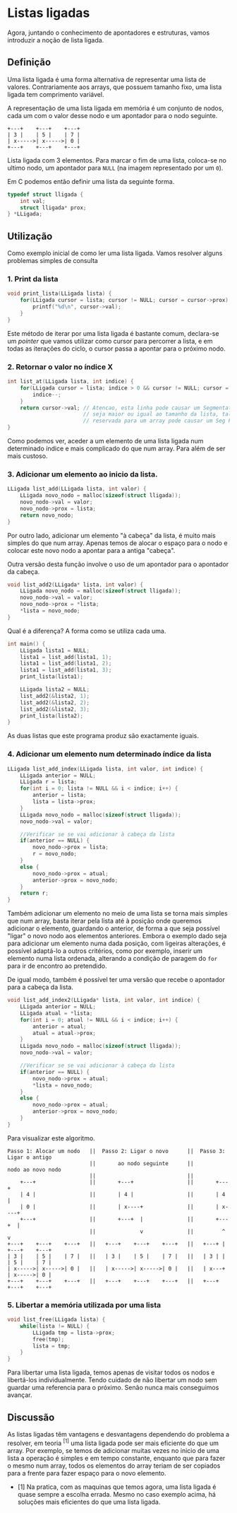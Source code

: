 # Listas ligadas

Agora, juntando o conhecimento de apontadores e estruturas, vamos introduzir a noção de lista
ligada.

## Definição
Uma lista ligada é uma forma alternativa de representar uma lista de valores. Contrariamente aos arrays,
 que possuem tamanho fixo, uma lista ligada tem comprimento variável.

A representação de uma lista ligada em memória é um conjunto de nodos, cada um com o valor desse
nodo e um apontador para o nodo seguinte.

```
+---+    +---+    +---+
| 3 |    | 5 |    | 7 |
| x----->| x----->| 0 |
+---+    +---+    +---+
```
Lista ligada com 3 elementos. Para marcar o fim de uma lista, coloca-se no ultimo nodo, um apontador
para `NULL` (na imagem representado por um `0`).


Em C podemos então definir uma lista da seguinte forma.

```C
typedef struct lligada {
    int val;
    struct lligada* prox;
} *LLigada;
```

## Utilização
Como exemplo inicial de como ler uma lista ligada. Vamos resolver alguns problemas simples de consulta

### 1. Print da lista
```C
void print_lista(LLigada lista) {
    for(LLigada cursor = lista; cursor != NULL; cursor = cursor->prox) {
        printf("%d\n", cursor->val);
    }
}
```
Este método de iterar por uma lista ligada é bastante comum, declara-se um *pointer* que vamos utilizar
como cursor para percorrer a lista, e em todas as iterações do ciclo, o cursor passa a apontar para
o próximo nodo.

### 2. Retornar o valor no índice X
```C
int list_at(LLigada lista, int indice) {
    for(LLigada cursor = lista; indice > 0 && cursor != NULL; cursor = cursor->prox) {
        indice--;
    }
    return cursor->val; // Atencao, esta linha pode causar um Segmentation Fault caso o indice
                        // seja maior ou igual ao tamanho da lista, tal como aceder fora da area
                        // reservada para um array pode causar um Seg Fault.
}
```
Como podemos ver, aceder a um elemento de uma lista ligada num determinado índice e mais
complicado do que num array. Para além de ser mais custoso.

### 3. Adicionar um elemento ao inicio da lista.
```C
LLigada list_add(LLigada lista, int valor) {
    LLigada novo_nodo = malloc(sizeof(struct lligada));
    novo_nodo->val = valor;
    novo_nodo->prox = lista;
    return novo_nodo;
}
```
Por outro lado, adicionar um elemento "à cabeça" da lista, é muito mais simples
do que num array. Apenas temos de alocar o espaço para o nodo e colocar este novo
nodo a apontar para a antiga "cabeça".

Outra versão desta função involve o uso de um apontador para o apontador da cabeça.
```C
void list_add2(LLigada* lista, int valor) {
    LLigada novo_nodo = malloc(sizeof(struct lligada));
    novo_nodo->val = valor;
    novo_nodo->prox = *lista;
    *lista = novo_nodo;
}
```

Qual é a diferença? A forma como se utiliza cada uma.
```C
int main() {
    LLigada lista1 = NULL;
    lista1 = list_add(lista1, 1);
    lista1 = list_add(lista1, 2);
    lista1 = list_add(lista1, 3);
    print_lista(lista1);

    LLigada lista2 = NULL;
    list_add2(&lista2, 1);
    list_add2(&lista2, 2);
    list_add2(&lista2, 3);
    print_lista(lista2);
}
```
As duas listas que este programa produz são exactamente iguais.

### 4. Adicionar um elemento num determinado índice da lista
```C
LLigada list_add_index(LLigada lista, int valor, int indice) {
    LLigada anterior = NULL;
    LLigada r = lista;
    for(int i = 0; lista != NULL && i < indice; i++) {
        anterior = lista;
        lista = lista->prox;
    }
    LLigada novo_nodo = malloc(sizeof(struct lligada));
    novo_nodo->val = valor;

    //Verificar se se vai adicionar à cabeça da lista
    if(anterior == NULL) {
        novo_nodo->prox = lista;
        r = novo_nodo;
    }
    else {
        novo_nodo->prox = atual;
        anterior->prox = novo_nodo;
    }
    return r;
}
```
Também adicionar um elemento no meio de uma lista se torna mais simples
que num array, basta iterar pela lista até à posição onde queremos
adicionar o elemento, guardando o anterior, de forma a que seja possível
"ligar" o novo nodo aos elementos anteriores.
Embora o exemplo dado seja para adicionar um elemento numa dada posição,
com ligeiras alterações, é possível adaptá-lo a outros critérios, como
por exemplo, inserir um elemento numa lista ordenada, alterando a condição
de paragem do ``for`` para ir de encontro ao pretendido.

De igual modo, também é possível ter uma versão que recebe o apontador
para a cabeça da lista.
```C
void list_add_index2(LLigada* lista, int valor, int indice) {
    LLigada anterior = NULL;
    LLigada atual = *lista;
    for(int i = 0; atual != NULL && i < indice; i++) {
        anterior = atual;
        atual = atual->prox;
    }
    LLigada novo_nodo = malloc(sizeof(struct lligada));
    novo_nodo->val = valor;

    //Verificar se se vai adicionar à cabeça da lista
    if(anterior == NULL) {
        novo_nodo->prox = atual;
        *lista = novo_nodo;
    }
    else {
        novo_nodo->prox = atual;
        anterior->prox = novo_nodo;
    }
}
```

Para visualizar este algoritmo.
```
Passo 1: Alocar um nodo   ||  Passo 2: Ligar o novo      ||  Passo 3: Ligar o antigo
                          ||       ao nodo seguinte      ||        nodo ao novo nodo
                          ||                             ||
    +---+                 ||       +---+                 ||       +---+
    | 4 |                 ||       | 4 |                 ||       | 4 |
    | 0 |                 ||       | x----+              ||       | x----+
    +---+                 ||       +---+  |              ||       +---+  |
                          ||              v              ||         ^    v
+---+    +---+    +---+   ||   +---+    +---+    +---+   ||   +---+ |  +---+    +---+
| 3 |    | 5 |    | 7 |   ||   | 3 |    | 5 |    | 7 |   ||   | 3 | |  | 5 |    | 7 |
| x----->| x----->| 0 |   ||   | x----->| x----->| 0 |   ||   | x---+  | x----->| 0 |
+---+    +---+    +---+   ||   +---+    +---+    +---+   ||   +---+    +---+    +---+
```

### 5. Libertar a memória utilizada por uma lista
```C
void list_free(LLigada lista) {
    while(lista != NULL) {
        LLigada tmp = lista->prox;
        free(tmp);
        lista = tmp;
    }
}
```
Para libertar uma lista ligada, temos apenas de visitar todos os nodos e
libertá-los individualmente. Tendo cuidado de não libertar um nodo sem guardar
uma referencia para o próximo. Senão nunca mais conseguimos avançar.


## Discussão

As listas ligadas têm vantagens e desvantagens dependendo do problema a
resolver, em teoria <sup>[1]</sup> uma lista ligada pode ser mais eficiente
do que um array. Por exemplo, se temos de adicionar muitas vezes no inicio de
uma lista a operação é simples e em tempo constante, enquanto que para fazer o
mesmo num array, todos os elementos do array teriam de ser copiados para a
frente para fazer espaço para o novo elemento.

- [1] Na pratica, com as maquinas que temos agora, uma lista ligada é quase sempre
  a escolha errada. Mesmo no caso exemplo acima, há soluções mais eficientes do que
  uma lista ligada.

